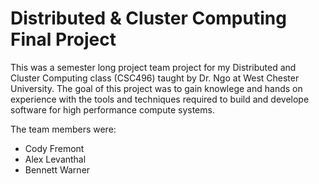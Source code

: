 # Distributed & Cluster Computing Final Project
This was a semester long project team project for my Distributed and Cluster Computing class (CSC496) taught by Dr. Ngo at West Chester University. The goal of this project was to gain knowlege and hands on experience with the tools and techniques required to build and develope software for high performance compute systems.

The team members were: 
* Cody Fremont
* Alex Levanthal
* Bennett Warner
